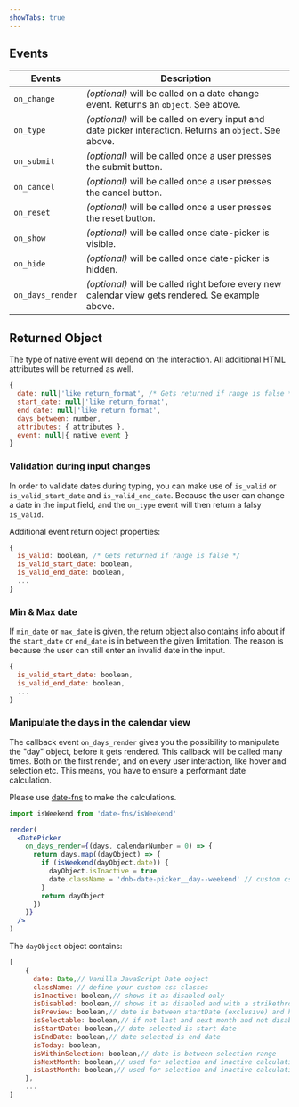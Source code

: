 ```yaml
---
showTabs: true
---
```


## Events

| Events           | Description                                                                                             |
| ---------------- | ------------------------------------------------------------------------------------------------------- |
| `on_change`      | _(optional)_ will be called on a date change event. Returns an `object`. See above.                     |
| `on_type`        | _(optional)_ will be called on every input and date picker interaction. Returns an `object`. See above. |
| `on_submit`      | _(optional)_ will be called once a user presses the submit button.                                      |
| `on_cancel`      | _(optional)_ will be called once a user presses the cancel button.                                      |
| `on_reset`       | _(optional)_ will be called once a user presses the reset button.                                       |
| `on_show`        | _(optional)_ will be called once date-picker is visible.                                                |
| `on_hide`        | _(optional)_ will be called once date-picker is hidden.                                                 |
| `on_days_render` | _(optional)_ will be called right before every new calendar view gets rendered. Se example above.       |

## Returned Object

The type of native event will depend on the interaction.
All additional HTML attributes will be returned as well.

```js
{
  date: null|'like return_format', /* Gets returned if range is false */
  start_date: null|'like return_format',
  end_date: null|'like return_format',
  days_between: number,
  attributes: { attributes },
  event: null|{ native event }
}
```

### Validation during input changes

In order to validate dates during typing, you can make use of `is_valid` or `is_valid_start_date` and `is_valid_end_date`. Because the user can change a date in the input field, and the `on_type` event will then return a falsy `is_valid`.

Additional event return object properties:

```js
{
  is_valid: boolean, /* Gets returned if range is false */
  is_valid_start_date: boolean,
  is_valid_end_date: boolean,
  ...
}
```

### Min & Max date

If `min_date` or `max_date` is given, the return object also contains info about if the `start_date` or `end_date` is in between the given limitation. The reason is because the user can still enter an invalid date in the input.

```js
{
  is_valid_start_date: boolean,
  is_valid_end_date: boolean,
  ...
}
```

### Manipulate the days in the calendar view

The callback event `on_days_render` gives you the possibility to manipulate the "day" object, before it gets rendered. This callback will be called many times. Both on the first render, and on every user interaction, like hover and selection etc. This means, you have to ensure a performant date calculation.

Please use [date-fns](https://date-fns.org) to make the calculations.

```jsx
import isWeekend from 'date-fns/isWeekend'

render(
  <DatePicker
    on_days_render={(days, calendarNumber = 0) => {
      return days.map((dayObject) => {
        if (isWeekend(dayObject.date)) {
          dayObject.isInactive = true
          date.className = 'dnb-date-picker__day--weekend' // custom css
        }
        return dayObject
      })
    }}
  />
)
```

The `dayObject` object contains:

```js
[
    {
      date: Date,// Vanilla JavaScript Date object
      className: // define your custom css classes
      isInactive: boolean,// shows it as disabled only
      isDisabled: boolean,// shows it as disabled and with a strikethrough
      isPreview: boolean,// date is between startDate (exclusive) and hoverDate (inclusive)
      isSelectable: boolean,// if not last and next month and not disabled – handles z-index
      isStartDate: boolean,// date selected is start date
      isEndDate: boolean,// date selected is end date
      isToday: boolean,
      isWithinSelection: boolean,// date is between selection range
      isNextMonth: boolean,// used for selection and inactive calculation
      isLastMonth: boolean,// used for selection and inactive calculation
    },
    ...
]
```
